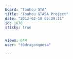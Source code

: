 ```yaml
---
board: "Touhou GTA"
title: "Touhou GTASA Project"
date: "2013-02-10 05:29:31"
id: 1670
sticky: true


views: 644
user: "t0dragonquesa"

---
```

